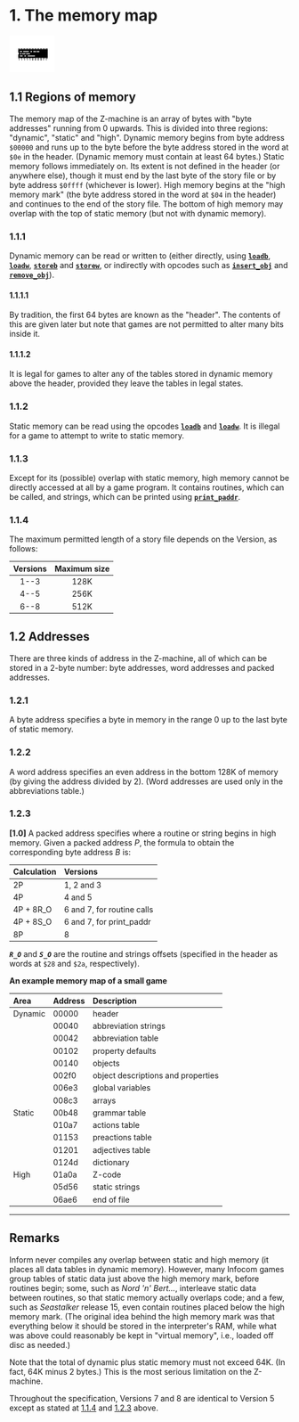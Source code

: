 # 1. The memory map

![](./images/icon01.gif)

## 1.1 Regions of memory

The memory map of the Z-machine is an array of bytes with "byte addresses" running from 0 upwards. This is divided into three regions: "dynamic", "static" and "high". Dynamic memory begins from byte address `$00000` and runs up to the byte before the byte address stored in the word at `$0e` in the header. (Dynamic memory must contain at least 64 bytes.) Static memory follows immediately on. Its extent is not defined in the header (or anywhere else), though it must end by the last byte of the story file or by byte address `$0ffff` (whichever is lower). High memory begins at the "high memory mark" (the byte address stored in the word at `$04` in the header) and continues to the end of the story file. The bottom of high memory may overlap with the top of static memory (but not with dynamic memory).

### 1.1.1

Dynamic memory can be read or written to (either directly, using  [**`loadb`**](./15-opcodes-dictionary.md#loadb),  [**`loadw`**](./15-opcodes-dictionary.md#loadw),  [**`storeb`**](./15-opcodes-dictionary.md#storeb) and  [**`storew`**](./15-opcodes-dictionary.md#storew), or indirectly with opcodes such as  [**`insert_obj`**](./15-opcodes-dictionary.md#insert_obj) and  [**`remove_obj`**](./15-opcodes-dictionary.md#remove_obj)).

#### 1.1.1.1

By tradition, the first 64 bytes are known as the "header". The contents of this are given later but note that games are not permitted to alter many bits inside it.

#### 1.1.1.2

It is legal for games to alter any of the tables stored in dynamic memory above the header, provided they leave the tables in legal states.

### 1.1.2

Static memory can be read using the opcodes  [**`loadb`**](./15-opcodes-dictionary.md#loadb) and  [**`loadw`**](./15-opcodes-dictionary.md#loadw). It is illegal for a game to attempt to write to static memory.

### 1.1.3

Except for its (possible) overlap with static memory, high memory cannot be directly accessed at all by a game program. It contains routines, which can be called, and strings, which can be printed using  [**`print_paddr`**](./15-opcodes-dictionary.md#print_paddr).

### 1.1.4

The maximum permitted length of a story file depends on the Version, as follows:

| Versions | Maximum size |
| :------: | :----------: |
|   1--3   |     128K     |
|   4--5   |     256K     |
|   6--8   |     512K     |

## 1.2 Addresses

There are three kinds of address in the Z-machine, all of which can be stored in a 2-byte number: byte addresses, word addresses and packed addresses.

### 1.2.1

A byte address specifies a byte in memory in the range 0 up to the last byte of static memory.

### 1.2.2

A word address specifies an even address in the bottom 128K of memory (by giving the address divided by 2). (Word addresses are used only in the abbreviations table.)

### 1.2.3

**[1.0]** A packed address specifies where a routine or string begins in high memory. Given a packed address _P_, the formula to obtain the corresponding byte address _B_ is:

| Calculation | Versions                   |
| :---------- | :------------------------- |
| 2P          | 1, 2 and 3                 |
| 4P          | 4 and 5                    |
| 4P + 8R_O   | 6 and 7, for routine calls |
| 4P + 8S_O   | 6 and 7, for print_paddr   |
| 8P          | 8                          |

_**`R_O`**_ and _**`S_O`**_ are the routine and strings offsets (specified in the header as words at `$28` and `$2a`, respectively).

**An example memory map of a small game**

| Area    | Address | Description                        |
| :------ | :------ | :--------------------------------- |
| Dynamic | 00000   | header                             |
|         | 00040   | abbreviation strings               |
|         | 00042   | abbreviation table                 |
|         | 00102   | property defaults                  |
|         | 00140   | objects                            |
|         | 002f0   | object descriptions and properties |
|         | 006e3   | global variables                   |
|         | 008c3   | arrays                             |
| Static  | 00b48   | grammar table                      |
|         | 010a7   | actions table                      |
|         | 01153   | preactions table                   |
|         | 01201   | adjectives table                   |
|         | 0124d   | dictionary                         |
| High    | 01a0a   | Z-code                             |
|         | 05d56   | static strings                     |
|         | 06ae6   | end of file                        |

---

## Remarks

Inform never compiles any overlap between static and high memory (it places all data tables in dynamic memory). However, many Infocom games group tables of static data just above the high memory mark, before routines begin; some, such as _Nord 'n' Bert..._, interleave static data between routines, so that static memory actually overlaps code; and a few, such as _Seastalker_ release 15, even contain routines placed below the high memory mark. (The original idea behind the high memory mark was that everything below it should be stored in the interpreter's RAM, while what was above could reasonably be kept in "virtual memory", i.e., loaded off disc as needed.)

Note that the total of dynamic plus static memory must not exceed 64K. (In fact, 64K minus 2 bytes.) This is the most serious limitation on the Z-machine.

Throughout the specification, Versions 7 and 8 are identical to Version 5 except as stated at [1.1.4](#114) and [1.2.3](#123) above.
```
